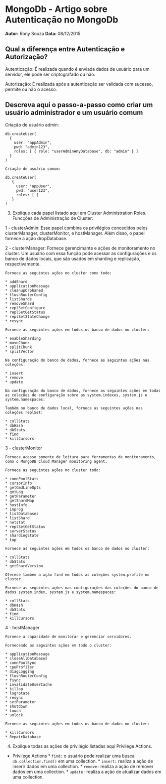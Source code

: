 # MongoDb - Artigo sobre Autenticação no MongoDb
**Autor:** Rony Souza
**Data:** 08/12/2015

## Qual a diferença entre Autenticação e Autorização?  
  
Autenticação:
É realizada quando é enviada dados de usuário para um servidor, ele pode ser criptografado ou não.

Autorização:
É realizada após a autenticação ser validada com sucesso, permite ou não o acesso.


## Descreva aqui o passo-a-passo como criar um usuário administrador e um usuário comum  
  
Criação de usuário admin:
```  
db.createUser(
  {
    user: "appAdmin",
    pwd: "admin123",
    roles: [ { role: "userAdminAnyDatabase", db: "admin" } ]
  }
)

Criação de usuário comum:

db.createUser(
   {
     user: "appUser",
     pwd: "user123",
     roles: [ ]
   }
)
```  

3. Explique cada papel listado aqui em Cluster Administration Roles.
Funcções de Administração de Cluster:

1 - clusterAdmin:
	Esse papel combina os privilégios concedidos pelos clusterManager, clusterMonitor, e hostManager. Além disso, o papel fornece a ação dropDatabase.

2 - clusterManager:
	Fornece gerencimante e ações de monitoramento no cluster. Um usuário com essa função pode acessar as configurações e os banco de dados locais, que são usados em sharding e replicação, respectivamente. 

	Fornece as seguintes ações no cluster como todo:

	* addShard            
	* applicationMessage  
	* cleanupOrphaned     
	* flushRouterConfig   
	* listShards          
	* removeShard         
	* replSetConfigure    
	* replSetGetStatus    
	* replSetStateChange  
	* resync              

	Fornece as seguintes ações em todos os banco de dados no cluster:

	* enableSharding 
	* moveChunk      
	* splitChunk     
	* splitVector    

	Na configuração do banco de dados, fornece as seguintes ações nas coleções:

	* insert 
	* remove 
	* update 

	Na configuração do banco de dados, fornece as seguintes ações em todas as coleções de configuração sobre as system.indexes, system.js e system.namespaces:

	Também no banco de dados local, fornece as seguintes ações nas coleções replSet:

	* collStats   
	* dbHash      
	* dbStats     
	* find        
	* killCursors 

3 - clusterMonitor

	Fornece acesso somente de leitura para ferramentas de monitoramento, como o MongoDB Cloud Manager monitoring agent.

	Fornece as seguintes ações no cluster todo:

	* connPoolStats
	* cursorInfo
	* getCmdLineOpts
	* getLog
	* getParameter
	* getShardMap
	* hostInfo
	* inprog
	* listDatabases
	* listShard
	* netstat
	* replSetGetStatus
	* serverStatus
	* shardingState
	* top

	Fornece as seguintes ações em todos os banco de dados no cluster:

	* collStats
	* dbStats
	* getShardVersion

	Oferece também a ação find em todos as coleções system.profile no cluster.

	Fornece as seguintes ações nas configurações das coleções do banco de dados system.index, system.js e system.namespaces:

	* collStats
	* dbHash
	* dbStats
	* find
	* killCursors

4 - hostManager

	Fornece a capacidade de monitorar e gerenciar servidores.

	Fornecendo as seguintes ações em todo o cluster:

	* applicationMessage
	* closeAllDatabases
	* connPoolSync
	* cpuProfiler
	* diagLogging
	* flushRouterConfig
	* fsync
	* invalidateUserCache
	* killop
	* logrotate
	* resync
	* setParameter
	* shutdown
	* touch
	* unlock

	Fornece as seguintes ações em todos os banco de dados no cluster:

	* killCursors
	* RepairDatabase


   
4. Explique todas as ações de privilégio listadas aqui Privilege Actions.

* Privilege Actions
      * `find:` o usuário pode realizar uma busca `db.collection.find()` em uma collection.
      * `insert:` realiza a ação de inserir dados em uma collection.
      * `remove:` realiza a ação de remover dados em uma collection.
      * `update:` realiza a ação de atualizar dados em uma collection.

    
